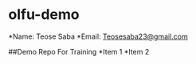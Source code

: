 # olfu-demo
*Name: Teose Saba
*Email: Teosesaba23@gmail.com

##Demo Repo For Training
*Item 1
*Item 2
